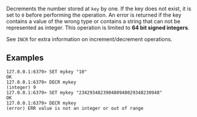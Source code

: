 Decrements the number stored at `key` by one.
If the key does not exist, it is set to `0` before performing the operation.
An error is returned if the key contains a value of the wrong type or contains a
string that can not be represented as integer.
This operation is limited to **64 bit signed integers**.

See `INCR` for extra information on increment/decrement operations.

## Examples

```
127.0.0.1:6379> SET mykey "10"
OK
127.0.0.1:6379> DECR mykey
(integer) 9
127.0.0.1:6379> SET mykey "234293482390480948029348230948"
OK
127.0.0.1:6379> DECR mykey
(error) ERR value is not an integer or out of range
```

